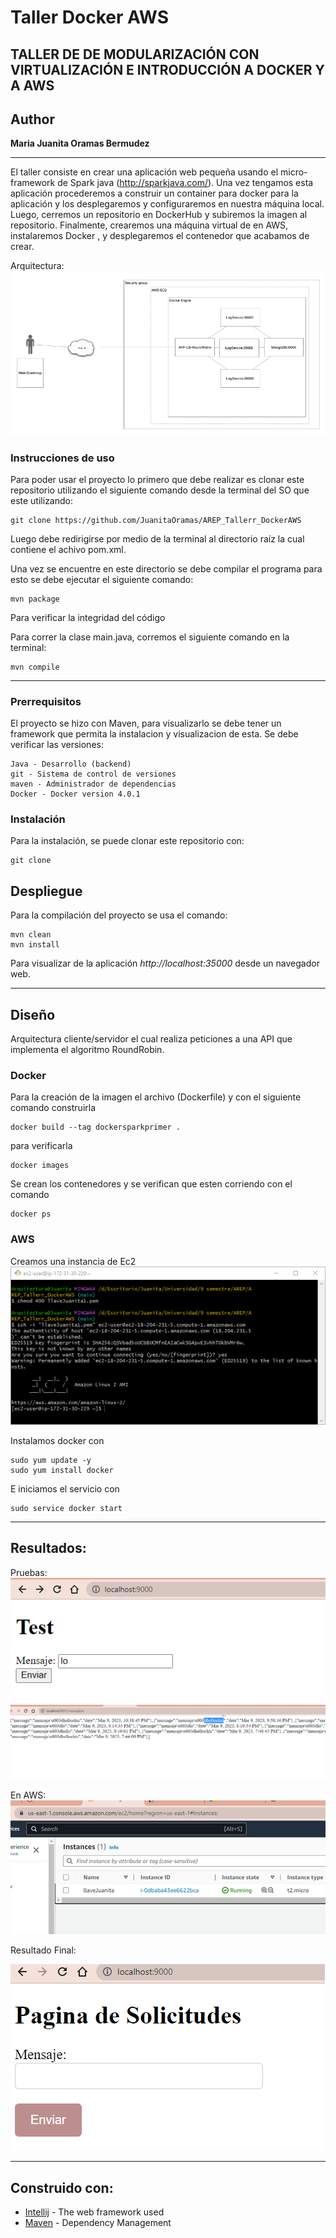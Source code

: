 # Taller Docker AWS

## TALLER DE DE MODULARIZACIÓN CON VIRTUALIZACIÓN E INTRODUCCIÓN A DOCKER Y A AWS

## Author

**Maria Juanita Oramas Bermudez**

---



El taller consiste en crear una aplicación web pequeña usando el micro-framework de Spark java (http://sparkjava.com/). Una vez tengamos esta aplicación procederemos a construir un container para docker para la aplicación y los desplegaremos y configuraremos en nuestra máquina local. Luego, cerremos un repositorio en DockerHub y subiremos la imagen al repositorio. Finalmente, crearemos una máquina virtual de en AWS, instalaremos Docker , y desplegaremos el contenedor que acabamos de crear.

Arquitectura:
![img.png](img/img.png)


### Instrucciones de uso
Para poder usar el proyecto lo primero que debe realizar es clonar este repositorio utilizando el siguiente comando desde la terminal del SO que este utilizando:
```
git clone https://github.com/JuanitaOramas/AREP_Tallerr_DockerAWS
```
Luego debe redirigirse por medio de la terminal al directorio raíz la cual contiene el achivo pom.xml.

Una vez se encuentre en este directorio se debe compilar el programa para esto se debe ejecutar el siguiente comando:
```
mvn package
```
Para verificar la integridad del código

Para correr la clase main.java, corremos el siguiente comando en la terminal:
```
mvn compile
```

---
### Prerrequisitos

El proyecto se hizo con Maven, para visualizarlo se debe tener un framework que permita la instalacion y visualizacion de esta.
Se debe verificar las versiones:

```
Java - Desarrollo (backend)
git - Sistema de control de versiones
maven - Administrador de dependencias
Docker - Docker version 4.0.1

```

### Instalación

Para la instalación, se puede clonar este repositorio con:

```
git clone
```


## Despliegue


Para la compilación del proyecto se usa el comando:
```
mvn clean
mvn install
```

Para visualizar de la aplicación  *http://localhost:35000* desde un navegador web.

---
## Diseño
Arquitectura cliente/servidor el cual realiza peticiones a una API que implementa el algoritmo RoundRobin.

### Docker
Para la creación de la imagen el archivo (Dockerfile) y con el siguiente comando construirla
```
docker build --tag dockersparkprimer .
```
para verificarla 

```
docker images
```
Se crean los contenedores y se verifican que esten corriendo con el comando

```
docker ps
```

### AWS
Creamos una instancia de Ec2
![img_3.png](img/img_3.png)

Instalamos docker con 
```
sudo yum update -y
sudo yum install docker
```
E iniciamos el servicio con
```
sudo service docker start
```
---

## Resultados:
Pruebas:
![img_1.png](img/img_1.png)
![img_4.png](img/img_4.png)

En AWS:
![img_2.png](img/img_2.png)

Resultado Final:

![img.png](img.png)

---

## Construido con:

* [Intellij](http://www.dropwizard.io/1.0.2/docs/) - The web framework used
* [Maven](https://maven.apache.org/) - Dependency Management




